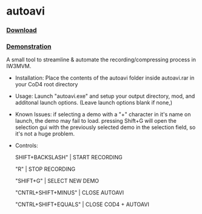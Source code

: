 # autoavi

### [Download](https://github.com/cynmvm/autoavi/releases/)

### [Demonstration](https://www.youtube.com/watch?v=cWI0V-3X5yg)


A small tool to streamline & automate the recording/compressing process in IW3MVM.

- Installation:
   Place the contents of the autoavi folder inside autoavi.rar in your CoD4 root directory

 - Usage:
   Launch "autoavi.exe" and setup your output directory, mod, and additonal launch options. (Leave launch options blank if none,)
   
 - Known Issues:
  if selecting a demo with a "+" character in it's name on launch, the demo may fail to load. pressing Shift+G will open the selection gui with the previously     selected demo in the selection field, so it's not a huge problem.
  
 - Controls:
 
   SHIFT+BACKSLASH" | START RECORDING 
    
   "R" | STOP RECORDING 
   
   "SHIFT+G" | SELECT NEW DEMO
   
   "CNTRL+SHIFT+MINUS" | CLOSE AUTOAVI 
   
   "CNTRL+SHIFT+EQUALS" | CLOSE COD4 + AUTOAVI
